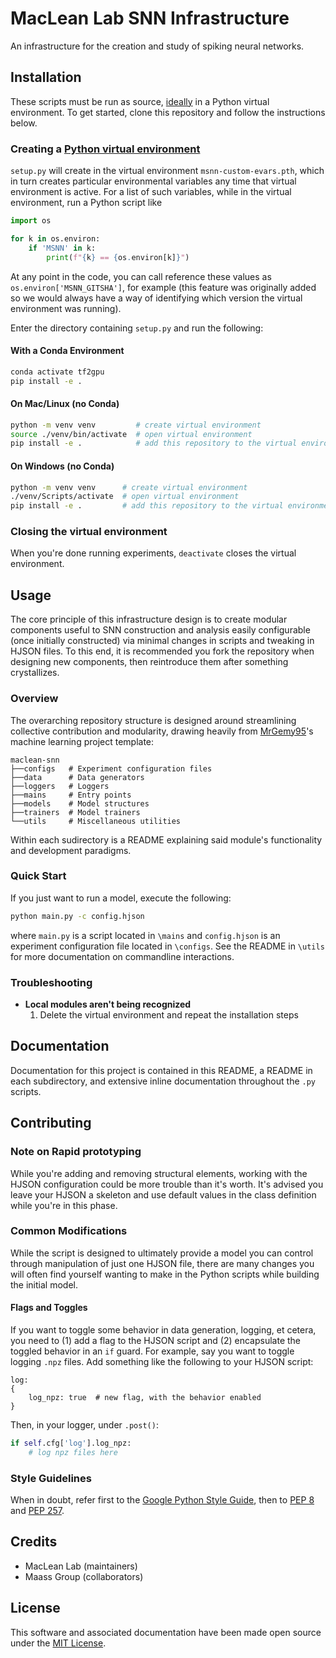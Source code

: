 # MacLean Lab SNN Infrastructure
An infrastructure for the creation and study of spiking neural networks.


## Installation
These scripts must be run as source,
[ideally](https://www.tensorflow.org/install/pip#2.-create-a-virtual-environment-recommended) in a Python virtual
environment. To get started, clone this repository and follow the instructions below.

### Creating a [Python virtual environment](docs.python.org/3/tutorial/venv)
`setup.py` will create in the virtual environment `msnn-custom-evars.pth`,
which in turn creates particular environmental variables any time that
virtual environment is active. For a list of such variables, while in the
virtual environment, run a Python script like

```Python
import os

for k in os.environ:
    if 'MSNN' in k:
        print(f"{k} == {os.environ[k]}")
```

At any point in the code, you can call reference these values as
`os.environ['MSNN_GITSHA']`, for example (this feature was originally added so
we would always have a way of identifying which version the virtual
environment was running).

Enter the directory containing `setup.py` and run the following:

#### With a Conda Environment
```bash
conda activate tf2gpu
pip install -e .
```

#### On Mac/Linux (no Conda)
```bash
python -m venv venv         # create virtual environment
source ./venv/bin/activate  # open virtual environment
pip install -e .            # add this repository to the virtual environment
```

#### On Windows (no Conda)
```bash
python -m venv venv      # create virtual environment
./venv/Scripts/activate  # open virtual environment
pip install -e .         # add this repository to the virtual environment
```

### Closing the virtual environment
When you're done running experiments, `deactivate` closes the virtual environment.

## Usage
The core principle of this infrastructure design is to create modular components useful to SNN construction and
analysis easily configurable (once initially constructed) via minimal changes in scripts and tweaking in HJSON files.
To this end, it is recommended you fork the repository when designing new components, then reintroduce them after
something crystallizes.

### Overview
The overarching repository structure is designed around streamlining collective contribution and modularity, drawing
heavily from [MrGemy95](https://github.com/MrGemy95/Tensorflow-Project-Template)'s machine learning project template:

```
maclean-snn
├──configs   # Experiment configuration files
├──data      # Data generators
├──loggers   # Loggers
├──mains     # Entry points
├──models    # Model structures
├──trainers  # Model trainers
└──utils     # Miscellaneous utilities
```

Within each sudirectory is a README explaining said module's functionality and development paradigms.

### Quick Start
If you just want to run a model, execute the following:

```bash
python main.py -c config.hjson
```

where `main.py` is a script located in `\mains` and `config.hjson` is an experiment configuration file located in
`\configs`. See the README in `\utils` for more documentation on commandline interactions.

### Troubleshooting
- **Local modules aren't being recognized**
  1. Delete the virtual environment and repeat the installation steps


## Documentation
Documentation for this project is contained in this README, a README in each subdirectory, and extensive inline
documentation throughout the `.py` scripts.


## Contributing

### Note on Rapid prototyping
While you're adding and removing structural elements, working with the HJSON
configuration could be more trouble than it's worth. It's advised you leave
your HJSON a skeleton and use default values in the class definition while
you're in this phase.

### Common Modifications
While the script is designed to ultimately provide a model you can control through manipulation of just one HJSON
file, there are many changes you will often find yourself wanting to make in the Python scripts while building the
initial model.

#### Flags and Toggles
If you want to toggle some behavior in data generation, logging, et cetera, you need to (1) add a flag to the HJSON
script and (2) encapsulate the toggled behavior in an `if` guard. For example, say you want to toggle logging `.npz`
files. Add something like the following to your HJSON script:

```
log:
{
    log_npz: true  # new flag, with the behavior enabled
}
```

Then, in your logger, under `.post()`:

```python
if self.cfg['log'].log_npz:
    # log npz files here
```

### Style Guidelines
When in doubt, refer first to the [Google Python Style Guide](https://google.github.io/styleguide/pyguide.html), then
to [PEP 8](https://www.python.org/dev/peps/pep-0008/) and [PEP 257](https://www.python.org/dev/peps/pep-0257).


## Credits
- MacLean Lab (maintainers)
- Maass Group (collaborators)


## License
This software and associated documentation have been made open source under the
[MIT License](https://opensource.org/licenses/MIT).
